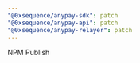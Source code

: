 ```yaml
---
"@0xsequence/anypay-sdk": patch
"@0xsequence/anypay-api": patch
"@0xsequence/anypay-relayer": patch
---
```


NPM Publish
